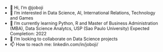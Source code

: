 - 👋 Hi, I’m @joboji
- 👀 I’m interested in Data Science, AI, International Relations, Technology and Games
- 🌱 I’m currently learning Python, R and Master of Business Administration (MBA), Data Science Analytcs, USP (Sao Paulo University) Expected Completion: 2022
- 💞️ I’m looking to collaborate on Data Science projects
- 📫 How to reach me: linkedin.com/in/joboji/

<!---
joboji/joboji is a ✨ special ✨ repository because its `README.md` (this file) appears on your GitHub profile.
You can click the Preview link to take a look at your changes.
--->
